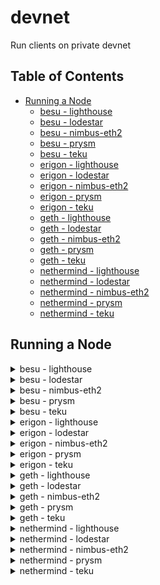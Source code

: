 # devnet

Run clients on private devnet

## Table of Contents
- [Running a Node](#running-a-node)
  - [besu - lighthouse](#besu---lighthouse)
  - [besu - lodestar](#besu---lodestar)
  - [besu - nimbus-eth2](#besu---nimbus-eth2)
  - [besu - prysm](#besu---prysm)
  - [besu - teku](#besu---teku)
  - [erigon - lighthouse](#erigon---lighthouse)
  - [erigon - lodestar](#erigon---lodestar)
  - [erigon - nimbus-eth2](#erigon---nimbus-eth2)
  - [erigon - prysm](#erigon---prysm)
  - [erigon - teku](#erigon---teku)
  - [geth - lighthouse](#geth---lighthouse)
  - [geth - lodestar](#geth---lodestar)
  - [geth - nimbus-eth2](#geth---nimbus-eth2)
  - [geth - prysm](#geth---prysm)
  - [geth - teku](#geth---teku)
  - [nethermind - lighthouse](#nethermind---lighthouse)
  - [nethermind - lodestar](#nethermind---lodestar)
  - [nethermind - nimbus-eth2](#nethermind---nimbus-eth2)
  - [nethermind - prysm](#nethermind---prysm)
  - [nethermind - teku](#nethermind---teku)

## Running a Node

<details>
  <summary>besu - lighthouse</summary>

  Open three terminals and execute the following commands:

  Terminal 1:
  ```bash 
  bash run-client.sh --network devnet \
                     --consensus-client lighthouse \
                     --execution-client besu \
                     --run execution \
                     --with-validator 
  ```

  Terminal 2:
  ```bash
  bash run-client.sh --network devnet \
                     --consensus-client lighthouse \
                     --execution-client besu \
                     --run consensus \
                     --with-validator
  ```

  Terminal 3:
  ```bash
  bash run-client.sh --network devnet \
                     --consensus-client lighthouse \
                     --execution-client besu \
                     --run validator \
                     --with-validator 
  ```

</details>

<details>
  <summary>besu - lodestar</summary>

  Open three terminals and execute the following commands:

  Terminal 1:
  ```bash 
  bash run-client.sh --network devnet \
                     --consensus-client lodestar \
                     --execution-client besu \
                     --run execution \
                     --with-validator 
  ```

  Terminal 2:
  ```bash
  bash run-client.sh --network devnet \
                     --consensus-client lodestar \
                     --execution-client besu \
                     --run consensus \
                     --with-validator
  ```

  Terminal 3:
  ```bash
  bash run-client.sh --network devnet \
                     --consensus-client lodestar \
                     --execution-client besu \
                     --run validator \
                     --with-validator 
  ```

</details>

<details>
  <summary>besu - nimbus-eth2</summary>

  Open three terminals and execute the following commands:

  Terminal 1:
  ```bash 
  bash run-client.sh --network devnet \
                     --consensus-client nimbus-eth2 \
                     --execution-client besu \
                     --run execution \
                     --with-validator 
  ```

  Terminal 2:
  ```bash
  bash run-client.sh --network devnet \
                     --consensus-client nimbus-eth2 \
                     --execution-client besu \
                     --run consensus \
                     --with-validator
  ```

  Terminal 3:
  ```bash
  bash run-client.sh --network devnet \
                     --consensus-client nimbus-eth2 \
                     --execution-client besu \
                     --run validator \
                     --with-validator 
  ```

</details>

<details>
  <summary>besu - prysm</summary>

  Open three terminals and execute the following commands:

  Terminal 1:
  ```bash 
  bash run-client.sh --network devnet \
                     --consensus-client prysm \
                     --execution-client besu \
                     --run execution \
                     --with-validator 
  ```

  Terminal 2:
  ```bash
  bash run-client.sh --network devnet \
                     --consensus-client prysm \
                     --execution-client besu \
                     --run consensus \
                     --with-validator
  ```

  Terminal 3:
  ```bash
  bash run-client.sh --network devnet \
                     --consensus-client prysm \
                     --execution-client besu \
                     --run validator \
                     --with-validator 
  ```

</details>

<details>
  <summary>besu - teku</summary>

  Open three terminals and execute the following commands:

  Terminal 1:
  ```bash 
  bash run-client.sh --network devnet \
                     --consensus-client teku \
                     --execution-client besu \
                     --run execution \
                     --with-validator 
  ```

  Terminal 2:
  ```bash
  bash run-client.sh --network devnet \
                     --consensus-client teku \
                     --execution-client besu \
                     --run consensus \
                     --with-validator
  ```

  Terminal 3:
  ```bash
  bash run-client.sh --network devnet \
                     --consensus-client teku \
                     --execution-client besu \
                     --run validator \
                     --with-validator 
  ```

</details>

<details>
  <summary>erigon - lighthouse</summary>

  Open three terminals and execute the following commands:

  Terminal 1:
  ```bash 
  bash run-client.sh --network devnet \
                     --consensus-client lighthouse \
                     --execution-client erigon \
                     --run execution \
                     --with-validator 
  ```

  Terminal 2:
  ```bash
  bash run-client.sh --network devnet \
                     --consensus-client lighthouse \
                     --execution-client erigon \
                     --run consensus \
                     --with-validator
  ```

  Terminal 3:
  ```bash
  bash run-client.sh --network devnet \
                     --consensus-client lighthouse \
                     --execution-client erigon \
                     --run validator \
                     --with-validator 
  ```

</details>

<details>
  <summary>erigon - lodestar</summary>

  Open three terminals and execute the following commands:

  Terminal 1:
  ```bash 
  bash run-client.sh --network devnet \
                     --consensus-client lodestar \
                     --execution-client erigon \
                     --run execution \
                     --with-validator 
  ```

  Terminal 2:
  ```bash
  bash run-client.sh --network devnet \
                     --consensus-client lodestar \
                     --execution-client erigon \
                     --run consensus \
                     --with-validator
  ```

  Terminal 3:
  ```bash
  bash run-client.sh --network devnet \
                     --consensus-client lodestar \
                     --execution-client erigon \
                     --run validator \
                     --with-validator 
  ```

</details>

<details>
  <summary>erigon - nimbus-eth2</summary>

  Open three terminals and execute the following commands:

  Terminal 1:
  ```bash 
  bash run-client.sh --network devnet \
                     --consensus-client nimbus-eth2 \
                     --execution-client erigon \
                     --run execution \
                     --with-validator 
  ```

  Terminal 2:
  ```bash
  bash run-client.sh --network devnet \
                     --consensus-client nimbus-eth2 \
                     --execution-client erigon \
                     --run consensus \
                     --with-validator
  ```

  Terminal 3:
  ```bash
  bash run-client.sh --network devnet \
                     --consensus-client nimbus-eth2 \
                     --execution-client erigon \
                     --run validator \
                     --with-validator 
  ```

</details>

<details>
  <summary>erigon - prysm</summary>

  Open three terminals and execute the following commands:

  Terminal 1:
  ```bash 
  bash run-client.sh --network devnet \
                     --consensus-client prysm \
                     --execution-client erigon \
                     --run execution \
                     --with-validator 
  ```

  Terminal 2:
  ```bash
  bash run-client.sh --network devnet \
                     --consensus-client prysm \
                     --execution-client erigon \
                     --run consensus \
                     --with-validator
  ```

  Terminal 3:
  ```bash
  bash run-client.sh --network devnet \
                     --consensus-client prysm \
                     --execution-client erigon \
                     --run validator \
                     --with-validator 
  ```

</details>

<details>
  <summary>erigon - teku</summary>

  Open three terminals and execute the following commands:

  Terminal 1:
  ```bash 
  bash run-client.sh --network devnet \
                     --consensus-client teku \
                     --execution-client erigon \
                     --run execution \
                     --with-validator 
  ```

  Terminal 2:
  ```bash
  bash run-client.sh --network devnet \
                     --consensus-client teku \
                     --execution-client erigon \
                     --run consensus \
                     --with-validator
  ```

  Terminal 3:
  ```bash


  bash run-client.sh --network devnet \
                     --consensus-client teku \
                     --execution-client erigon \
                     --run validator \
                     --with-validator 
  ```

</details>

<details>
  <summary>geth - lighthouse</summary>

  Open four terminals and execute the following commands:

  Terminal 1:
  ```bash 
  bash run-client.sh --network devnet \
                     --consensus-client lighthouse \
                     --execution-client geth \
                     --run execution \
                     --with-validator 
  ```

  Terminal 2:
  ```bash
  bash run-client.sh --network devnet \
                     --consensus-client lighthouse \
                     --execution-client geth \
                     --run bootnode \
                     --with-validator 

  Terminal 3:
  ```bash
  bash run-client.sh --network devnet \
                     --consensus-client lighthouse \
                     --execution-client geth \
                     --run consensus \
                     --with-validator 
  ```

  Terminal 4:
  ```bash
  bash run-client.sh --network devnet \
                     --consensus-client lighthouse \
                     --execution-client geth \
                     --run validator \
                     --with-validator
  ```

</details>

<details>
  <summary>geth - lodestar</summary>

  Open four terminals and execute the following commands:

  Terminal 1:
  ```bash 
  bash run-client.sh --network devnet \
                     --consensus-client lodestar \
                     --execution-client geth \
                     --run execution \
                     --with-validator 
  ```

  Terminal 2:
  ```bash
  bash run-client.sh --network devnet \
                     --consensus-client lodestar \
                     --execution-client geth \
                     --run bootnode \
                     --with-validator
  ```

  Terminal 3:
  ```bash
  bash run-client.sh --network devnet \
                     --consensus-client lodestar \
                     --execution-client geth \
                     --run consensus \
                     --with-validator
  ```

  Terminal 4:
  ```bash
  bash run-client.sh --network devnet \
                     --consensus-client lodestar \
                     --execution-client geth \
                     --run validator \
                     --with-validator 
  ```

</details>

<details>
  <summary>geth - nimbus-eth2</summary>

  Open four terminals and execute the following commands:

  Terminal 1:
  ```bash 
  bash run-client.sh --network devnet \
                     --consensus-client nimbus-eth2 \
                     --execution-client geth \
                     --run execution \
                     --with-validator 
  ```

  Terminal 2:
  ```bash
  bash run-client.sh --network devnet \
                     --consensus-client nimbus-eth2 \
                     --execution-client geth \
                     --run consensus \
                     --with-validator
  ```

  Terminal 3:
  ```bash
  bash run-client.sh --network devnet \
                     --consensus-client nimbus-eth2 \
                     --execution-client geth \
                     --run validator \
                     --with-validator 
  ```

</details>

<details>
  <summary>geth - prysm</summary>

  Open three terminals and execute the following commands:
  Prysm does not require the presence of bootnode. 

  Terminal 1:
  ```bash 
  bash run-client.sh --network devnet \
                     --consensus-client prysm \
                     --execution-client geth \
                     --run execution \
                     --with-validator 
  ```

  Terminal 2:
  ```bash
  bash run-client.sh --network devnet \
                     --consensus-client prysm \
                     --execution-client geth \
                     --run consensus \
                     --with-validator
  ```

  Terminal 3:
  ```bash
  bash run-client.sh --network devnet \
                     --consensus-client prysm \
                     --execution-client geth \
                     --run validator \
                     --with-validator 
  ```

</details>

<details>
  <summary>geth - teku</summary>

  Open three terminals and execute the following commands:

  Terminal 1:
  ```bash 
  bash run-client.sh --network devnet \
                     --consensus-client teku \
                     --execution-client geth \
                     --run execution \
                     --with-validator 
  ```

  Terminal 2:
  ```bash
  bash run-client.sh --network devnet \
                     --consensus-client teku \
                     --execution-client geth \
                     --run consensus \
                     --with-validator
  ```

  Terminal 3:
  ```bash
  bash run-client.sh --network devnet \
                     --consensus-client teku \
                     --execution-client geth \
                     --run validator \
                     --with-validator 
  ```

</details>

<details>
  <summary>nethermind - lighthouse</summary>

  Open three terminals and execute the following commands:

  Terminal 1:
  ```bash 
  bash run-client.sh --network devnet \
                     --consensus-client lighthouse \
                     --execution-client nethermind \
                     --run execution \
                     --with-validator 
  ```

  Terminal 2:
  ```bash
  bash run-client.sh --network devnet \
                     --consensus-client lighthouse \
                     --execution-client nethermind \
                     --run consensus \
                     --with-validator
  ```

  Terminal 3:
  ```bash
  bash run-client.sh --network devnet \
                     --consensus-client lighthouse \
                     --execution-client nethermind \
                     --run validator \
                     --with-validator 
  ```

</details>

<details>
  <summary>nethermind - lodestar</summary>

  Open three terminals and execute the following commands:

  Terminal 1:
  ```bash 
  bash run-client.sh --network devnet \
                     --consensus-client lodestar \
                     --execution-client nethermind \
                     --run execution \
                     --with-validator 
  ```

  Terminal 2:
  ```bash
  bash run-client.sh --network devnet \
                     --consensus-client lodestar \
                     --execution-client nethermind \
                     --run consensus \
                     --with-validator
  ```

  Terminal 3:
  ```bash
  bash run-client.sh --network devnet \
                     --consensus-client lodestar \
                     --execution-client nethermind \
                     --run validator \
                     --with-validator 
  ```

</details>

<details>
  <summary>nethermind - nimbus-eth2</summary>

  Open three terminals and execute the following commands:

  Terminal 1:
  ```bash 
  bash run-client.sh --network devnet \
                     --consensus-client nimbus-eth2 \
                     --execution-client nethermind \
                     --run execution \
                     --with-validator 
  ```

  Terminal 2:
  ```bash
  bash run-client.sh --network devnet \
                     --consensus-client nimbus-eth2 \
                     --execution-client nethermind \
                     --run consensus \
                     --with-validator
  ```

  Terminal 3:
  ```bash
  bash run-client.sh --network devnet \
                     --consensus-client nimbus-eth2 \
                     --execution-client nethermind \
                     --run validator \
                     --with-validator 
  ```

</details>

<details>
  <summary>nethermind - prysm</summary>

  Open three terminals and execute the following commands:

  Terminal 1:
  ```bash 
  bash run-client.sh --network devnet \
                     --consensus-client prysm \
                     --execution-client nethermind \
                     --run execution \
                     --with-validator 
  ```

  Terminal 2:
  ```bash
  bash run-client.sh --network devnet \
                     --consensus-client prysm \
                     --execution-client nethermind \
                     --run consensus \
                     --with-validator
  ```

  Terminal 3:
  ```bash
  bash run-client.sh --network devnet \
                     --consensus-client prysm \
                     --execution-client nethermind \
                     --run validator \
                     --with-validator 
  ```

</details>

<details>
  <summary>nethermind - teku</summary>

  Open three terminals and execute the following commands:

  Terminal 1:
  ```bash 
  bash run-client.sh --network devnet \
                     --consensus-client teku \
                     --execution-client nethermind \
                     --run execution \
                     --with-validator 
  ```

  Terminal 2:
  ```bash
  bash run-client.sh --network devnet \
                     --consensus-client teku \
                     --execution-client nethermind \
                     --run consensus \
                     --with-validator
  ```

  Terminal 3:
  ```bash
  bash run-client.sh --network devnet \
                     --consensus-client teku \
                     --execution-client nethermind \
                     --run validator \
                     --with-validator 
  ```

</details>